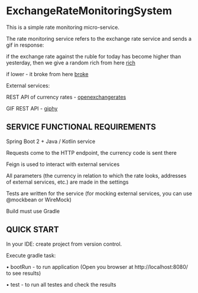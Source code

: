 ExchangeRateMonitoringSystem
=============================

This is a simple rate monitoring micro-service.

The rate monitoring service refers to the exchange rate service and sends a gif in response:

if the exchange rate against the ruble for today has become higher than yesterday, then we give a random rich from here <a href="https://giphy.com/search/rich">rich</a>

if lower - it broke from here <a href="https://giphy.com/search/broke">broke</a>

External services:

REST API of currency rates - <a href="https://docs.openexchangerates.org/">openexchangerates</a>

GIF REST API - <a href="https://developers.giphy.com/docs/api#quick-start-guide">giphy</a>

SERVICE FUNCTIONAL REQUIREMENTS
------------

Spring Boot 2 + Java / Kotlin service

Requests come to the HTTP endpoint, the currency code is sent there

Feign is used to interact with external services

All parameters (the currency in relation to which the rate looks, addresses of external services, etc.) are made in the settings

Tests are written for the service (for mocking external services, you can use @mockbean or WireMock)

Build must use Gradle

QUICK START
-----------

In your IDE: create project from version control.

Execute gradle task: 

•  bootRun - to run application (Open you browser at http://localhost:8080/ to see results)
  
•  test - to run all testes and check the results
  
